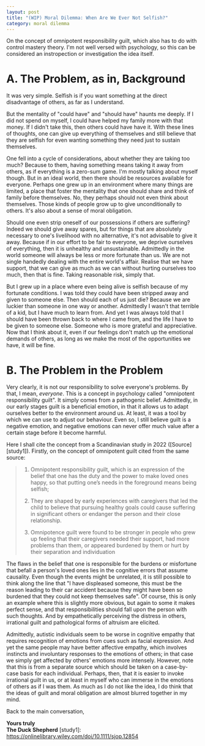 ```yaml
---
layout: post
title: "(WIP) Moral Dilemma: When Are We Ever Not Selfish?"
category: moral dilemma
---
```


On the concept of omnipotent responsibility guilt, which also has to do with control mastery theory. I'm not well versed with psychology, so this can be considered an instropection or investigation the idea itself.

# A. The Problem, as in, Background
It was very simple. Selfish is if you want something at the direct disadvantage of others, as far as I understand.

But the mentality of "could have" and "should have" haunts me deeply. If I did not spend on myself, I could have helped my family more with that money. If I didn't take this, then others could have have it. With these lines of thoughts, one can give up everything of themselves and still believe that they are selfish for even wanting something they need just to sustain themselves.

One fell into a cycle of considerations, about whether they are taking too much? Because to them, having something means taking it away from others, as if everything is a zero-sum game. I'm mostly talking about myself though. But in an ideal world, then there should be resources available for everyone. Perhaps one grew up in an environment where many things are limited, a place that foster the mentality that one should share and think of family before themselves. No, they perhaps should not even think about themselves. Those kinds of people grow up to give unconditionally to others. It's also about a sense of moral obligation. 

Should one even strip oneself of our possessions if others are suffering? Indeed we should give away spares, but for things that are absolutely necessary to one's livelihood with no alternative, it's not advisable to give it away. Because if in our effort to be fair to everyone, we deprive ourselves of everything, then it is unhealthy and unsustainable. Admittedly in the world someone will always be less or more fortunate than us. We are not single handedly dealing with the entire world's affair. Realise that we have support, that we can give as much as we can without hurting ourselves too much, then that is fine. Taking reasonable risk, simply that.

But I grew up in a place where even being alive is selfish because of my fortunate conditions. I was told they could have been stripped away and given to someone else. Then should each of us just die? Because we are luckier than someone in one way or another. Admittedly I wasn't that terrible of a kid, but I have much to learn from. And yet I was always told that I should have been thrown back to where I came from, and the life I have to be given to someone else. Someone who is more grateful and appreciative. Now that I think about it, even if our feelings don't match up the emotional demands of others, as long as we make the most of the opportunities we have, it will be fine.

# B. The Problem in the Problem
Very clearly, it is not our responsibility to solve everyone's problems. By that, I mean, _everyone_. This is a concept in psychology called "omnipotent responsibility guilt". It simply comes from a pathogenic belief. Admittedly, in our early stages guilt is a beneficial emotion, in that it allows us to adapt ourselves better to the environment around us. At least, it was a tool by which we can use to adjust our behaviour. Even so, I still believe guilt is a negative emotion, and negative emotions can never offer much value after a certain stage before it become harmful.

Here I shall cite the concept from a Scandinavian study in 2022 ([Source][study1]). Firstly, on the concept of omnipotent guilt cited from the same source:
> 1. Omnipotent responsibility guilt, which is an expression of the belief that one has the duty and the power to make loved ones happy, so that putting one’s needs in the foreground means being selfish;
> 
> 2. They are shaped by early experiences with caregivers that led the child to believe that pursuing healthy goals could cause suffering in significant others or endanger the person and their close relationship.
> 
> 3. Omnipotence guilt were found to be stronger in people who grew up feeling that their caregivers needed their support, had more problems than them, or appeared burdened by them or hurt by their separation and individuation

The flaws in the belief that one is responsible for the burdens or misfortune that befall a person's loved ones lies in the cognitive errors that assume causality. Even though the events might be unrelated, it is still possible to think along the line that "I have displeased someone, this must be the reason leading to their car accident because they might have been so burdened that they could not keep themselves safe". Of course, this is only an example where this is slightly more obvious, but again to some it makes perfect sense, and that responsibilities should fall upon the person with such thoughts. And by empathetically perceiving the distress in others, irrational guilt and pathological forms of altruism are elicited. 

Admittedly, autistic individuals seem to be worse in cognitive empathy that requires recognition of emotions from cues such as facial expression. And yet the same people may have better affective empathy, which involves instincts and involuntary responses to the emotions of others; in that case we simply get affected by others' emotions more intensely. However, note that this is from a separate source which should be taken on a case-by-case basis for each individual. Perhaps, then, that it is easier to invoke irrational guilt in us, or at least in myself who can immerse in the emotions of others as if I was them. As much as I do not like the idea, I do think that the ideas of guilt and moral obligation are almost blurred together in my mind.

Back to the main conversation, 

**Yours truly<br>
The Duck Shepherd**
[study1]: https://onlinelibrary.wiley.com/doi/10.1111/sjop.12854
